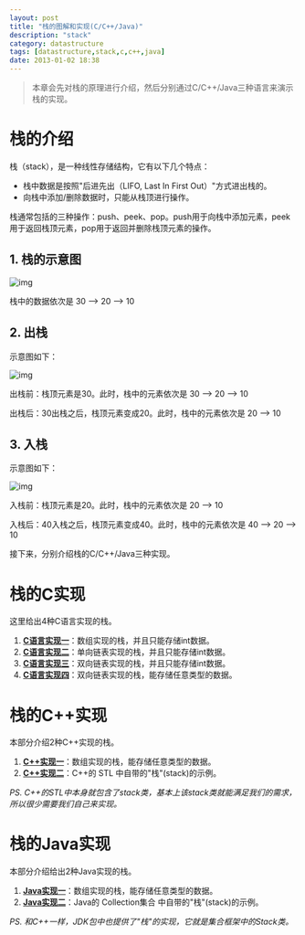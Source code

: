 ```yaml
---
layout: post
title: "栈的图解和实现(C/C++/Java)"
description: "stack"
category: datastructure
tags: [datastructure,stack,c,c++,java]
date: 2013-01-02 18:38
---
```



> 本章会先对栈的原理进行介绍，然后分别通过C/C++/Java三种语言来演示栈的实现。



# 栈的介绍

栈（stack），是一种线性存储结构，它有以下几个特点：

+ 栈中数据是按照"后进先出（LIFO, Last In First Out）"方式进出栈的。
+ 向栈中添加/删除数据时，只能从栈顶进行操作。

栈通常包括的三种操作：push、peek、pop。push用于向栈中添加元素，peek用于返回栈顶元素，pop用于返回并删除栈顶元素的操作。

## 1. 栈的示意图

![img](/media/pic/datastruct_algrithm/linear/stack_01.jpg)

栈中的数据依次是 30 --> 20 --> 10

## 2. 出栈

示意图如下：

![img](/media/pic/datastruct_algrithm/linear/stack_02.jpg)

出栈前：栈顶元素是30。此时，栈中的元素依次是 30 --> 20 --> 10 

出栈后：30出栈之后，栈顶元素变成20。此时，栈中的元素依次是 20 --> 10 

## 3. 入栈

示意图如下：

![img](/media/pic/datastruct_algrithm/linear/stack_03.jpg)

入栈前：栈顶元素是20。此时，栈中的元素依次是 20 --> 10 

入栈后：40入栈之后，栈顶元素变成40。此时，栈中的元素依次是 40 --> 20 --> 10 


接下来，分别介绍栈的C/C++/Java三种实现。

# 栈的C实现

这里给出4种C语言实现的栈。

1. **[C语言实现一][link_stack_c01]**：数组实现的栈，并且只能存储int数据。
2. **[C语言实现二][link_stack_c02]**：单向链表实现的栈，并且只能存储int数据。
3. **[C语言实现三][link_stack_c03]**：双向链表实现的栈，并且只能存储int数据。
4. **[C语言实现四][link_stack_c04]**：双向链表实现的栈，能存储任意类型的数据。


# 栈的C++实现

本部分介绍2种C++实现的栈。

1. **[C++实现一][link_stack_cplus_01]**：数组实现的栈，能存储任意类型的数据。
2. **[C++实现二][link_stack_cplus_02]**：C++的 STL 中自带的"栈"(stack)的示例。

*PS. C++的STL中本身就包含了stack类，基本上该stack类就能满足我们的需求，所以很少需要我们自己来实现。*



# 栈的Java实现

本部分介绍给出2种Java实现的栈。

1. **[Java实现一][link_stack_java_01]**：数组实现的栈，能存储任意类型的数据。
2. **[Java实现二][link_stack_java_02]**：Java的 Collection集合 中自带的"栈"(stack)的示例。

*PS. 和C++一样，JDK包中也提供了"栈"的实现，它就是集合框架中的Stack类。*


[link_stack_c01]: https://github.com/wangkuiwu/datastructs_and_algorithm/tree/master/source/linear/stack/c/array
[link_stack_c02]: https://github.com/wangkuiwu/datastructs_and_algorithm/tree/master/source/linear/stack/c/single_link
[link_stack_c03]: https://github.com/wangkuiwu/datastructs_and_algorithm/tree/master/source/linear/stack/c/double_link
[link_stack_c04]: https://github.com/wangkuiwu/datastructs_and_algorithm/tree/master/source/linear/stack/c/var_dlink
[link_stack_cplus_01]: https://github.com/wangkuiwu/datastructs_and_algorithm/tree/master/source/linear/stack/cplus/self
[link_stack_cplus_02]: https://github.com/wangkuiwu/datastructs_and_algorithm/tree/master/source/linear/stack/cplus/stl_stack
[link_stack_java_01]: https://github.com/wangkuiwu/datastructs_and_algorithm/blob/master/source/linear/stack/java/self/ArrayStack.java
[link_stack_java_02]: https://github.com/wangkuiwu/datastructs_and_algorithm/blob/master/source/linear/stack/java/util_stack/StackTest.java
